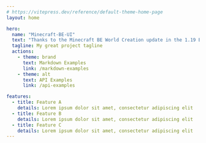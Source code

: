 ```yaml
---
# https://vitepress.dev/reference/default-theme-home-page
layout: home

hero:
  name: "Minecraft-BE-UI"
  text: "Thanks to the Minecraft BE World Creation update in the 1.19 Beta."
  tagline: My great project tagline
  actions:
    - theme: brand
      text: Markdown Examples
      link: /markdown-examples
    - theme: alt
      text: API Examples
      link: /api-examples

features:
  - title: Feature A
    details: Lorem ipsum dolor sit amet, consectetur adipiscing elit
  - title: Feature B
    details: Lorem ipsum dolor sit amet, consectetur adipiscing elit
  - title: Feature C
    details: Lorem ipsum dolor sit amet, consectetur adipiscing elit
---
```


